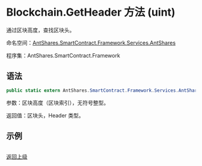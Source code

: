 # Blockchain.GetHeader 方法 (uint)

通过区块高度，查找区块头。

命名空间：[AntShares.SmartContract.Framework.Services.AntShares](../../AntShares.md)

程序集：AntShares.SmartContract.Framework

## 语法

```c#
public static extern AntShares.SmartContract.Framework.Services.AntShares.Header GetHeader(uint height)
```

参数：区块高度（区块索引），无符号整型。

返回值：区块头，Header 类型。

## 示例

```

```



[返回上级](../Blockchain.md)